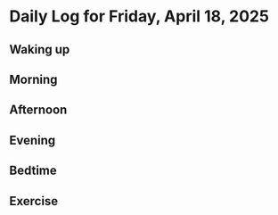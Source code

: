 # Daily Log for Friday, April 18, 2025

## Waking up

## Morning

## Afternoon

## Evening

## Bedtime

## Exercise
